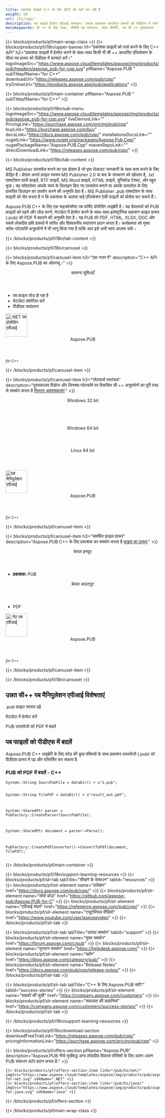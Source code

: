 ```yaml
---
title: प्रकाशक फ़ाइलें C++ के लिए API को पार्स कर रही हैं
weight: 50
url: /hi/cpp/ 
description: पब फ़ाइलें हेरफेर एपीआई समाधान। एमएस प्रकाशक दस्तावेज़ प्रारूपों को पीडीएफ में पार्स करने, संसाधित करने और कनवर्ट करने के लिए सी ++ लाइब्रेरी. 
metakeywords: सी ++ के लिए जावा, सीपीपी पब समाधान, जावा सीपीपी, पब सी ++ पुस्तकालय
---
```


{{< blocks/products/pf/main-wrap-class >}}
{{< blocks/products/pf/i18n/upper-banner h1="प्रकाशक फ़ाइलों को पार्स करने के लिए C++ API" h2="प्रकाशक फ़ाइलों में हेरफेर करने के साथ-साथ किसी भी सी ++ आधारित एप्लिकेशन के भीतर पब प्रारूप को पीडीएफ में कनवर्ट करें।" logoImageSrc="https://www.aspose.cloud/templates/aspose/img/products/pub/headers/aspose_pub-for-cpp.svg" pfName="Aspose.PUB " subTitlepfName="for C++" downloadUrl="https://releases.aspose.com/pub/cpp/" tryOnlineUrl="https://products.aspose.app/pub/applications" >}}

{{< blocks/products/pf/main-container pfName="Aspose.PUB " subTitlepfName="for C++" >}}

{{< blocks/products/pf/i18n/sub-menu logoImageSrc="https://www.aspose.cloud/templates/aspose/img/products/pub/aspose_pub-for-cpp.svg" liveDemosLink="" PricingLink="https://purchase.aspose.com/pricing/pub/cpp" buyLink="https://purchase.aspose.com/buy" docsLink="https://docs.aspose.com/pub/cpp/" installationsDocsLink="" nugetLink="https://www.nuget.org/packages/Aspose.Pub.Cpp/" nugetPackageName="Aspose.PUB.Cpp" mavenRepoLink="" directDownloadLink="https://releases.aspose.com/pub/cpp/" >}}

{{< blocks/products/pf/i18n/tab-content >}}
<p>
MS Publisher दस्तावेज़ बनाने का एक प्रोग्राम है जो पृष्ठ लेआउट जानकारी के साथ काम करने के लिए केंद्रित है। प्रोग्राम अगले फ़ाइल स्वरूप MS Publisher 2.0 या बाद के संस्करण को खोलता है, .txt एक्सटेंशन वाली फ़ाइलें, RTF फ़ाइलें, MS Word फ़ाइलें, HTML फ़ाइलें, यूनिकोड टेक्स्ट, और बहुत कुछ। यह सॉफ़्टवेयर आपके स्वयं के डिज़ाइन किए गए दस्तावेज़ बनाने या आपके दस्तावेज़ के लिए प्रारूपित डिज़ाइन का उपयोग करने की अनुमति देता है।
MS Publisher .pub एक्सटेंशन के साथ फाइलों को सेव करता है न कि प्रकाशक के अलावा कई एप्लिकेशन ऐसी फाइलों को प्रोसेस कर सकते हैं। 
</p>
<p>
 Aspose.PUB C++ के लिए एक माइक्रोसॉफ्ट पब फॉर्मेट प्रोसेसिंग लाइब्रेरी है। यह डेवलपर्स को PUB फ़ाइलों को पढ़ने और लोड करने, मेटाडेटा में हेरफेर करने के साथ-साथ इलेक्ट्रॉनिक प्रकाशन फ़ाइल प्रारूप (.pub) को PDF में बदलने की अनुमति देता है। यह PUB को PDF, HTML, XLSX, DOC और सबसे लोकप्रिय छवि प्रारूपों में त्वरित और विश्वसनीय रूपांतरण प्रदान करता है। कार्यक्षमता को मुफ्त क्रॉस-प्लेटफ़ॉर्म अनुप्रयोगों में भी लागू किया गया है ताकि आप इसे अभी स्वयं आज़मा सकें।
</p>

{{< /blocks/products/pf/i18n/tab-content >}}

<!--Diagrams Start-->
{{< blocks/products/pf/i18n/carousel >}}

{{< blocks/products/pf/carousel-item h3="एक नजर में" description="C++ API के लिए Aspose.PUB का ओवरव्यू।" >}}
<div class="diagram1 d1-cplus">
 <div class="d1-row">
  <div class="d1-col d1-left">
   <!--<header><i class="fa fa-bars"> </i>Features</header>

<ul>

<li>लोड हो रहा है</li>

<li>परिवर्तन</li>

</ul>-->
  </div>
  <!--/left-->
  <div class="d1-col d1-right">
   <header>
    <i class="fa fa-cogs">
    </i>
    सामान्य सुविधाएँ
   </header>
   <ul>
    <li>
     पब फ़ाइल लोड हो रहा है
    </li>
    <li>
     मेटाडेटा संशोधित करें
    </li>
    <li>
     पीडीएफ रूपांतरण
    </li>
   </ul>
  </div>
  <!--/right-->
 </div>
 <!--/row-->
 <div class="d1-logo">
  <img width="70" height="75" alt=".NET पब प्रोसेसिंग एपीआई" src="https://www.aspose.cloud/templates/aspose/img/products/pub/aspose_pub-for-cpp.svg"/>
  <header>
   Aspose.PUB
  </header>
  <footer>
   <small>
    <em>
     for
    </em>
    C++
   </small>
  </footer>
 </div>
 <!--/logo-->
</div>

{{< /blocks/products/pf/carousel-item >}}

{{< blocks/products/pf/carousel-item h3="प्लेटफार्म स्वतंत्रता" description="पुस्तकालय विंडोज और लिनक्स प्लेटफॉर्म पर विकसित सी ++ अनुप्रयोगों का पूरी तरह से समर्थन करता है [सिस्टम आवश्यकताएं](https://docs.aspose.com/pub/net/system-requirements/)." >}}
<div class="diagram1 d1-cplus">
 <div class="d1-row">
  <div class="d1-col d1-left">
   <header>
    <i class="fa fa-cubes">
    </i>
    Windows 32 bit
   </header>
   <br/>
   <header>
    <i class="fa fa-cubes">
    </i>
    Windows 64 bit
   </header>
  </div>
  <!--/left-->
  <div class="d1-col d1-right">
   <header>
    <i class="fa fa-cubes">
    </i>
    Linux 64 bit
   </header>
  </div>
  <!--/right-->
 </div>
 <!--/row-->
 <div class="d1-logo">
  <img width="70" height="75" alt="पब मैनिपुलेशन एपीआई" src="https://www.aspose.cloud/templates/aspose/img/products/pub/aspose_pub-for-cpp.svg"/>
  <header>
   Aspose.PUB
  </header>
  <footer>
   <small>
    <em>
     for
    </em>
    C++
   </small>
  </footer>
 </div>
 <!--/logo-->
</div>

{{< /blocks/products/pf/carousel-item >}}

{{< blocks/products/pf/carousel-item h3="समर्थित फ़ाइल प्रारूप" description="Aspose.PUB C++ के लिए प्रकाशक का समर्थन करता है [फाइल का प्रारूप](https://docs.aspose.com/pub/cpp/supported-file-formats/)." >}}
<div class="diagram1 d2 d1-cplus">
 <div class="d1-row">
  <div class="d1-col d1-left">
   <header>
    <i class="fa fa-long-arrow-down">
    </i>
    केवल इनपुट
   </header>
   <ul>
    <li>
     <b>
      प्रकाशक:
     </b>
     PUB
    </li>
   </ul>
  </div>
  <!--/left-->
  <div class="d1-col d1-right">
   <header>
    <i class="fa fa-mail-forward">
    </i>
    केवल आउटपुट
   </header>
   <ul>
    <li>
     PDF
    </li>
   </ul>
  </div>
  <!--/right-->
 </div>
 <!--/row-->
 <div class="d1-logo">
  <img width="70" height="75" alt=".नेट पब एपीआई" src="https://www.aspose.cloud/templates/aspose/img/products/pub/aspose_pub-for-cpp.svg"/>
  <header>
   Aspose.PUB
  </header>
  <footer>
   <small>
    <em>
     for
    </em>
    C++
   </small>
  </footer>
 </div>
 <!--/logo-->
</div>

{{< /blocks/products/pf/carousel-item >}}

{{< /blocks/products/pf/i18n/carousel >}}
<!--Diagrams End-->

<!--Feature-section Start-->
<div class="container-fluid features-section bg-gray singleproduct">
 <a class="anchor" id="features" name="features">
 </a>
 <div class="row">
  <div class="container">
   <h2 class="pr-ft">
    उन्नत सी++ पब मैनिपुलेशन एपीआई विशेषताएं
   </h2>
   <p>
   </p>
   <div class="col-lg-4">
    <em class="fa fa-columns ico-blue fa-2x col-lg-2">
    </em>
    <p class="col-lg-10">
     .pub फ़ाइल स्वरूप पढ़ें
    </p>
   </div>
   <div class="col-lg-4">
    <em class="fa fa-pencil-square-o ico-blue fa-2x col-lg-2">
    </em>
    <p class="col-lg-10">
     मेटाडेटा में हेरफेर करें
    </p>
   </div>
   <div class="col-lg-4">
    <em class="fa fa-repeat ico-blue fa-2x col-lg-2">
    </em>
    <p class="col-lg-10">
     PUB दस्तावेज़ों को PDF में बदलें
    </p>
   </div>
   <!--

<div class="col-lg-4"><em class="fa fa-cogs ico-blue fa-2x col-lg-2"> </em>

<p class="col-lg-10">Manage Opacity of Layers & Flatten Layers</p>

</div>-->
   <!--<div class="col-lg-12">

<h2 class="h2title">Latest PUB API Features</h2>

<p>Aspose.PUB for .NET API continuously adding more features to make it powerful. Here is list of few picks from the latest ones added.</p>

<ul>

<li>Support of Fill layers. Pattern, Color and Gradient fill</li>

<li>Support of GdFlResource, VmskResource, PtFlResource and VsmsResource</li>

<li>Load JPEG/PNG/etc image files to PsdImage without direct loading</li>

<li>Support of Layer Vector Masks and Text Layer Custom FlipRotate</li>

<li>Rendering of Stroke effect with Color Fill for export</li>

</ul>

</div>-->
   <div class="col-lg-12">
    <h2 class="h2title">
     पब फाइलों को पीडीएफ में बदलें
    </h2>
    <p>
     Aspose.PUB C++ लाइब्रेरी के लिए कोड की कुछ पंक्तियों के साथ प्रकाशन दस्तावेजों (.pub) को पीडीएफ प्रारूप में पढ़ और परिवर्तित कर सकता है.
    </p>
    <div class="codeblock" id="code">
     <h3>
      PUB को PDF में बदलें - C++
     </h3>
     <pre><code class="cs">System::String SourcPubFile = dataDir() + u"1.pub";

System::String filePdf = dataDir() + u"result_out.pdf";

System::SharedPtr parser = PubFactory::CreateParser(SourcPubFile);

System::SharedPtr document = parser-&gt;Parse();

PubFactory::CreatePdfConverter()-&gt;ConvertToPdf(document, filePdf);</code></pre>
    </div>
   </div>
   <!--<div class="col-lg-12">

<h2 class="h2title">Access & Manipulate PUB Layers</h2>

<p>Aspose.PUB for .NET lets you access layers of a PUB with the ability to draw on it with either image or text. You can merge layers, update text on layers, set effects or export layer as an image. You may also use PUB .NET API to detect flattened PUB files or create thumbnails.</p>

</div>-->
   <!--<div class="col-lg-12">

<h2 class="h2title">Read or Create PUB Files</h2>

<p>Aspose.PUB for .NET not only supports loading PSD & PSB file formats for manipulation & conversion but it also provides the capability to create PUB & PSB files from scratch. .NET developers can use the API to automate scenarios that may help them on their way.</p>

<div id="code" class="codeblock">

<h3>Create PUB from scratch - C#</h3>

<pre><code class="cs">using (var PUB = Aspose.PSD.Image.Create(new Aspose.PSD.ImageOptions.PsdOptions()

{

    Source = new Aspose.PSD.Sources.FileCreateSource(dir + "output.psd", false),

    ColorMode = Aspose.PSD.FileFormats.Psd.ColorModes.Rgb,

    CompressionMethod = Aspose.PSD.FileFormats.Psd.CompressionMethod.RLE,

    Version = 4

}, 400, 400))

{

    // draw some graphics over the newly created PSD

    var graphics = new Aspose.PSD.Graphics(psd);

    graphics.Clear(Aspose.PSD.Color.White);

    graphics.DrawEllipse(new Aspose.PSD.Pen(Aspose.PSD.Color.Red, 6), new Aspose.PSD.Rectangle(0, 0, 400, 400));

    psd.Save();

}</code></pre>

</div>

</div>-->
   <!--<div class="col-lg-12">

<h2 class="h2title">Various Imaging Filters</h2>

<p>Aspose.PUB for .NET provides the core imaging features such as color adjustment via its class libraries. Developers can easily adjust brightness, contrast or gamma on raster image loaded by the API. Furthermore, developers can dynamically dither or blur images as well as use popular filters including Median, Gauss Wiener, Motion Wiener and Bradley Threshold.</p>

</div>-->
  </div>
 </div>
</div>
<!--Feature-section End-->

{{< /blocks/products/pf/main-container >}}


{{< blocks/products/pf/i18n/support-learning-resources >}}
{{< blocks/products/pf/slr-tab tabTitle="सीखने के संसाधन" tabId="resources" >}}
{{< blocks/products/pf/slr-element name="प्रलेखन" href="https://docs.aspose.com/pub/cpp/" >}}
{{< blocks/products/pf/slr-element name="सोर्स कोड" href="https://github.com/aspose-pub/Aspose.PUB-for-C" >}}
{{< blocks/products/pf/slr-element name="एपीआई संदर्भ" href="https://reference.aspose.com/pub/cpp/" >}}
{{< blocks/products/pf/slr-element name="ट्यूटोरियल वीडियो" href="https://www.youtube.com/user/asposevideo" >}}
{{< /blocks/products/pf/slr-tab >}}

{{< blocks/products/pf/slr-tab tabTitle="उत्पाद समर्थन" tabId="support" >}}
{{< blocks/products/pf/slr-element name="मुफ्त समर्थन" href="https://forum.aspose.com/c/pub" >}}
{{< blocks/products/pf/slr-element name="भुगतान समर्थन" href="https://helpdesk.aspose.com/" >}}
{{< blocks/products/pf/slr-element name="ब्लॉग" href="https://blog.aspose.com/category/pub/" >}}
{{< blocks/products/pf/slr-element name="Release Notes" href="https://docs.aspose.com/pub/cpp/release-notes/" >}}
{{< /blocks/products/pf/slr-tab >}}

{{< blocks/products/pf/slr-tab tabTitle="C++ के लिए Aspose.PUB क्यों?" tabId="success-stories" >}}
{{< blocks/products/pf/slr-element name="ग्राहकों की सूची" href="https://company.aspose.com/customers" >}}
{{< blocks/products/pf/slr-element name="सफलता की कहानियां" href="https://company.aspose.com/customers/success-stories/" >}}
{{< /blocks/products/pf/slr-tab >}}

{{< /blocks/products/pf/i18n/support-learning-resources >}}

{{< blocks/products/pf/i18n/download-section downloadFreeTrialLink="https://releases.aspose.com/pub/cpp/" pricingInformationLink="https://purchase.aspose.com/pricing/pub/cpp" >}}

{{< blocks/products/pf/offers-section pfName="Aspose.PUB" description="Aspose.PUB नीचे सूचीबद्ध अन्य लोकप्रिय विकास परिवेशों के लिए अलग-अलग PUB संसाधन API प्रदान करता है:" >}}

    {{< blocks/products/pf/offers-section-item link="/pub/hi/net/" imgSrc="https://www.aspose.cloud/templates/aspose/img/products/pub/aspose_pub-for-net.svg" sdkName=".NET" >}}
    {{< blocks/products/pf/offers-section-item link="/pub/hi/java/" imgSrc="https://www.aspose.cloud/templates/aspose/img/products/pub/aspose_pub-for-java.svg" sdkName="Java" >}}

{{< /blocks/products/pf/offers-section >}}

{{< /blocks/products/pf/main-wrap-class >}}